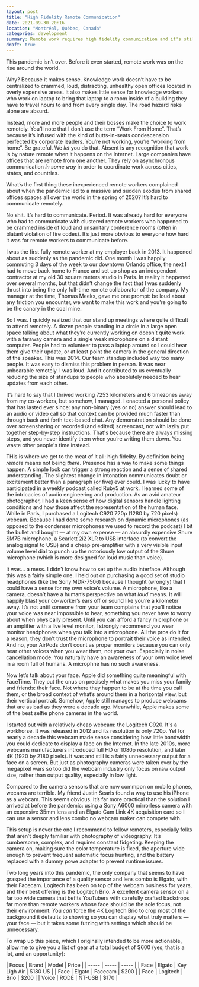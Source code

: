 ```yaml
---
layout: post
title: "High Fidelity Remote Communication"
date: 2021-09-30 20:16
location: "Montréal, Québec, Canada"
categories: development
summary: Remote work requires high fidelity communication and it's still not easy to achieve.
draft: true
---
```


This pandemic isn’t over. Before it even started, remote work was on the rise around the world. 

Why? Because it makes sense. Knowledge work doesn’t have to be centralized to crammed, loud, distracting, unhealthy open offices located in overly expensive areas. It also makes little sense for knowledge workers who work on laptop to bring that laptop to a room inside of a building they have to travel hours to and from every single day. The road hazard risks alone are absurd. 

Instead, more and more people and their bosses make the choice to work remotely. You’ll note that I don’t use the term “Work From Home”. That’s because it’s infused with the kind of butts-in-seats condescension perfected by corporate leaders. You’re not working, you’re “working from home”. Be grateful. We *let* you do that. Absent is any recognition that work is by nature remote when it happens on the Internet. Large companies have offices that are remote from one another. They rely on asynchronous communication *in some way* in order to coordinate work across cities, states, and countries.  

What’s the first thing these inexperienced remote workers complained about when the pandemic led to a massive and sudden exodus from shared offices spaces all over the world in the spring of 2020? It’s hard to communicate remotely.

No shit. It’s hard to communicate. Period. It was already hard for everyone who had to communicate with clustered remote workers who happened to be crammed inside of loud and unsanitary conference rooms (often in blatant violation of fire codes). It’s just more obvious to everyone how hard it was for remote workers to communicate before. 

I was the first fully remote worker at my employer back in 2013. It happened about as suddenly as the pandemic did. One month I was happily commuting 3 days of the week to our downtown Orlando office, the next I had to move back home to France and set up shop as an independent contractor at my old 30 square meters studio in Paris. In reality it happened over several months, but that didn’t change the fact that I was suddenly thrust into being the only full-time remote collaborator of the company. My manager at the time, Thomas Meeks, gave me one prompt: be loud about any friction you encounter, we want to make this work and you’re going to be the canary in the coal mine. 

So I was. I quickly realized that our stand up meetings where quite difficult to attend remotely. A dozen people standing in a circle in a large open space talking about what they’re currently working on doesn’t quite work with a faraway camera and a single weak microphone on a distant computer. People had to volunteer to pass a laptop around so I could hear them give their update, or at least point the camera in the general direction of the speaker. This was 2014. Our team standup included way too many people. It was easy to dismiss this problem in person. It was near unbearable remotely. I was loud. And it contributed to us eventually reducing the size of standups to people who absolutely needed to hear updates from each other. 

It’s hard to say that I thrived working 7253 kilometers and 6 timezones away from my co-workers, but somehow, I managed. I enacted a personal policy that has lasted ever since: any non-binary (yes or no) answer should lead to an audio or video call so that context can be provided much faster than through back and forth text-based chat. Any demonstration should be done over screensharing or recorded (and edited) screencast, not with lazily put together step-by-step instructions. That's because there are always missing steps, and you never identify them when you’re writing them down. You waste other people's time instead. 

THis is where we get to the meat of it all: high fidelity. By definition being *remote* means not being *there*. Presence has a way to make some things happen. A simple look can trigger a strong reaction and a sense of shared understanding. The slightest change in intonation communicates doubt or excitement better than a paragraph (or five) ever could. I was lucky to have participated in a weekly podcast called Ruby5 at work. I learned some of the intricacies of audio engineering and production. As an avid amateur photographer, I had a keen sense of how digital sensors handle lighting conditions and how those affect the representation of the human face. While in Paris, I purchased a Logitech C920 720p (1280 by 720 pixels) webcam. Because I had done some research on dynamic microphones (as opposed to the condenser microphones we used to record the podcast) I bit the bullet and bought — at my own expense — an absurdly expensive Shure SM7B microphone, a Scarlett 2i2 XLR to USB interface (to convert the analog signal to USB) and a cheap pre-amplifier with a very visible input volume level dial to punch up the notoriously low output of the Shure microphone (which is more designed for loud music than voice). 

It was… a mess. I didn’t know how to set up the audio interface. Although this was a fairly simple one. I held out on purchasing a good set of studio headphones (like the Sony MDR-7506) because I thought (wrongly) that I could have a sense for my own voice’s volume. A microphone, like a camera, doesn’t have a human’s perspective on what *loud* means. It will happily blast your co-worker’s ears off or sound like you’re a kilometer away. It’s not until someone from your team complains that you’ll notice your voice was near impossible to hear, something you never have to worry about when physically present. Until you can afford a fancy microphone or an amplifier with a live level monitor, I strongly recommend you wear monitor headphones when you talk into a microphone. All the pros do it for a reason, they don't trust the microphone to portrait their voice as intended. And no, your AirPods don’t count as proper monitors because you can only hear other voices when you wear them, not your own. Especially in noise cancellation mode. You naturally have an awareness of your own voice level in a room full of humans. A microphne has no such awareness. 

Now let’s talk about your face. Apple did something quite meaningful with FaceTime. They put the onus on precisely what makes you miss your family and friends: their face. Not where they happen to be at the time you call them, or the broad context of what’s around them in a horizontal view, but their vertical portrait. Somehow, Apple still manages to produce webcams that are as bad as they were a decade ago. Meanwhile, Apple makes some of the best selfie phone cameras in the world. 

I started out with a relatively cheap webcam: the Logitech C920. It's a workhorse. It was released in 2012 and its resolution is only 720p. Yet for nearly a decade this webcam made sense considering how little bandwidth you could dedicate to display a face on the Internet. In the late 2010s, more webcams manufacturers introduced full HD or 1080p resolution, and later 4K (1920 by 2180 pixels). It was and still is a fairly unnecessary output for a face on a screen. But just as photography cameras were taken over by the megapixel wars so too did the webcam industry only focus on raw output size, rather than output quality, especially in low light. 

Compared to the camera sensors that are now commpon on mobile phones, wecams are terrible. My friend Justin Searls found a way to use his iPhone as a webcam. This seems obvious. It’s far more practical than the solution I arrived at before the pandemic: using a Sony A6000 mirrorless camera with an expensive 35mm lens and an Elgato Cam Link 4K acquisition card so I can use a sensor and lens combo no webcam maker can compete with. 

This setup is never the one I recommend to fellow remoters, especially folks that aren’t deeply familiar with photography of videography. It’s cumbersome, complex, and requires constant fidgeting. Keeping the camera on, making sure the color temperature is fixed, the aperture wide enough to prevent frequent automatic focus hunting, and the battery replaced with a dummy powe adapter to prevent runtime issues. 

Two long years into this pandemic, the only company that seems to have grasped the importance of a quality sensor and lens combo is Elgato, with their Facecam. Logitech has been on top of the webcam business for years, and their best offering is the Logitech Brio. A excellent camera sensor on a far too wide camera that befits YouTubers with carefully crafted backdrops far more than remote workers whose face should be the sole focus, not their environment. You *can* force the 4K Logitech Brio to crop most of the background it defaults to showing so you can display what truly matters — your face — but it takes some futzing with settings which should be unnecessary.

To wrap up this piece, which I originally intended to be more actionable, allow me to give you a list of gear at a total budget of $600 (yes, that is a lot, and an opportunity):

| Focus | Brand | Model | Price |
| ----- | ----- | ----- |
| Face | Elgato | Key Ligh Air | $180 US |
| Face | Elgato | Facecam | $200 | 
| Face | Logitech | Brio | $200 |
| Voice | RODE | NT-USB | $170 |     
